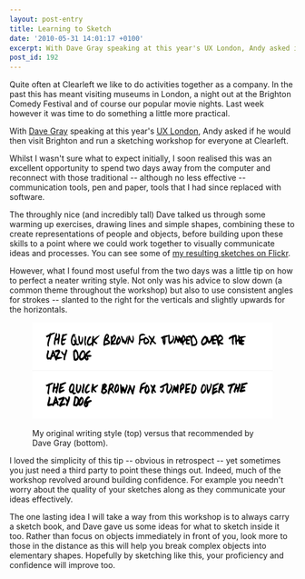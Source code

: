 ```yaml
---
layout: post-entry
title: Learning to Sketch
date: '2010-05-31 14:01:17 +0100'
excerpt: With Dave Gray speaking at this year's UX London, Andy asked if he would then visit Brighton and run a sketching workshop for everyone at Clearleft.
post_id: 192
---
```

Quite often at Clearleft we like to do activities together as a company. In the past this has meant visiting museums in London, a night out at the Brighton Comedy Festival and of course our popular movie nights. Last week however it was time to do something a little more practical.

With [Dave Gray][1] speaking at this year's [UX London][2], Andy asked if he would then visit Brighton and run a sketching workshop for everyone at Clearleft.

Whilst I wasn't sure what to expect initially, I soon realised this was an excellent opportunity to spend two days away from the computer and reconnect with those traditional -- although no less effective -- communication tools, pen and paper, tools that I had since replaced with software.

The throughly nice (and incredibly tall) Dave talked us through some warming up exercises, drawing lines and simple shapes, combining these to create representations of people and objects, before building upon these skills to a point where we could work together to visually communicate ideas and processes. You can see some of [my resulting sketches on Flickr][3].

However, what I found most useful from the two days was a little tip on how to perfect a neater writing style. Not only was his advice to slow down (a common theme throughout the workshop) but also to use consistent angles for strokes -- slanted to the right for the verticals and slightly upwards for the horizontals.

<figure>
    <img src="/assets/images/2010/05/writingstyle.png" alt=""/>
    <figcaption>
        <p>My original writing style (top) versus that recommended by Dave Gray (bottom).</p>
    </figcaption>
</figure>

I loved the simplicity of this tip -- obvious in retrospect -- yet sometimes you just need a third party to point these things out. Indeed, much of the workshop revolved around building confidence. For example you needn't worry about the quality of your sketches along as they communicate your ideas effectively.

The one lasting idea I will take a way from this workshop is to always carry a sketch book, and Dave gave us some ideas for what to sketch inside it too. Rather than focus on objects immediately in front of you, look more to those in the distance as this will help you break complex objects into elementary shapes. Hopefully by sketching like this, your proficiency and confidence will improve too.

[1]: http://davegray.info/
[2]: http://2010.uxlondon.com/
[3]: http://www.flickr.com/photos/paulrobertlloyd/sets/72157624166668842/